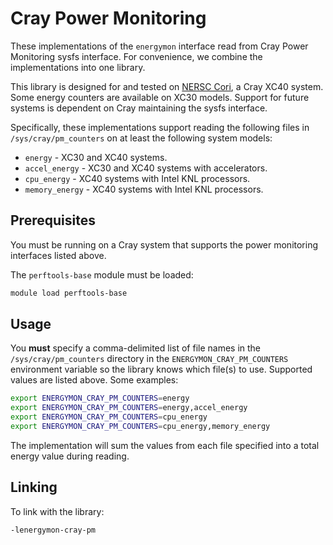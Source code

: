 # Cray Power Monitoring

These implementations of the `energymon` interface read from Cray Power Monitoring sysfs interface.
For convenience, we combine the implementations into one library.

This library is designed for and tested on [NERSC Cori](http://www.nersc.gov/users/computational-systems/cori/), a Cray XC40 system.
Some energy counters are available on XC30 models.
Support for future systems is dependent on Cray maintaining the sysfs interface.

Specifically, these implementations support reading the following files in `/sys/cray/pm_counters` on at least the following system models:

* `energy` - XC30 and XC40 systems.
* `accel_energy` - XC30 and XC40 systems with accelerators.
* `cpu_energy` - XC40 systems with Intel KNL processors.
* `memory_energy` - XC40 systems with Intel KNL processors.

## Prerequisites

You must be running on a Cray system that supports the power monitoring interfaces listed above.

The `perftools-base` module must be loaded:

```sh
module load perftools-base
```

## Usage

You **must** specify a comma-delimited list of file names in the `/sys/cray/pm_counters` directory in the `ENERGYMON_CRAY_PM_COUNTERS` environment variable so the library knows which file(s) to use.
Supported values are listed above.
Some examples:

```sh
export ENERGYMON_CRAY_PM_COUNTERS=energy
export ENERGYMON_CRAY_PM_COUNTERS=energy,accel_energy
export ENERGYMON_CRAY_PM_COUNTERS=cpu_energy
export ENERGYMON_CRAY_PM_COUNTERS=cpu_energy,memory_energy
```

The implementation will sum the values from each file specified into a total energy value during reading.

## Linking

To link with the library:

```
-lenergymon-cray-pm
```
